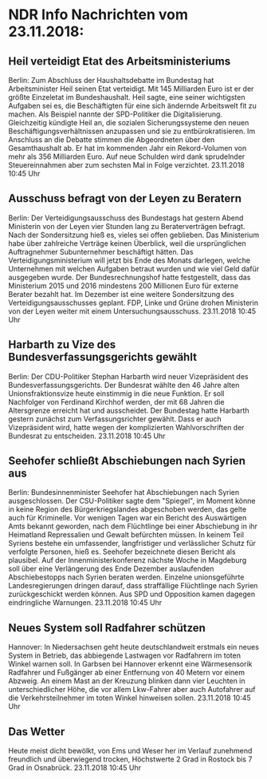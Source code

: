 # NDR Info Nachrichten vom 23.11.2018:


## Heil verteidigt Etat des Arbeitsministeriums
Berlin: Zum Abschluss der Haushaltsdebatte im Bundestag hat Arbeitsminister Heil seinen Etat verteidigt. Mit 145 Milliarden Euro ist er der größte Einzeletat im Bundeshaushalt. Heil sagte, eine seiner wichtigsten Aufgaben sei es, die Beschäftigten für eine sich ändernde Arbeitswelt fit zu machen. Als Beispiel nannte der SPD-Politiker die Digitalisierung. Gleichzeitig kündigte Heil an, die sozialen Sicherungssysteme den neuen Beschäftigungsverhältnissen anzupassen und sie zu entbürokratisieren. Im Anschluss an die Debatte stimmen die Abgeordneten über den Gesamthaushalt ab. Er hat im kommenden Jahr ein Rekord-Volumen von mehr als 356 Milliarden Euro. Auf neue Schulden wird dank sprudelnder Steuereinnahmen aber zum sechsten Mal in Folge verzichtet. 23.11.2018 10:45 Uhr 

## Ausschuss befragt von der Leyen zu Beratern
Berlin: Der Verteidigungsausschuss des Bundestags hat gestern Abend Ministerin von der Leyen vier Stunden lang zu Beraterverträgen befragt. Nach der Sondersitzung hieß es, vieles sei offen geblieben. Das Ministerium habe über zahlreiche Verträge keinen Überblick, weil die ursprünglichen Auftragnehmer Subunternehmer beschäftigt hätten. Das Verteidigungsministerium will jetzt bis Ende des Monats darlegen, welche Unternehmen mit welchen Aufgaben betraut wurden und wie viel Geld dafür ausgegeben wurde. Der Bundesrechnungshof hatte festgestellt, dass das Ministerium 2015 und 2016 mindestens 200 Millionen Euro für externe Berater bezahlt hat. Im Dezember ist eine weitere Sondersitzung des Verteidigungsausschusses geplant. FDP, Linke und Grüne drohen Ministerin von der Leyen weiter mit einem Untersuchungsausschuss. 23.11.2018 10:45 Uhr 

## Harbarth zu Vize des Bundesverfassungsgerichts gewählt
Berlin: Der CDU-Politiker Stephan Harbarth wird neuer Vizepräsident des Bundesverfassungsgerichts. Der Bundesrat wählte den 46 Jahre alten Unionsfraktionsvize heute einstimmig in die neue Funktion. Er soll Nachfolger von Ferdinand Kirchhof werden, der mit 68 Jahren die Altersgrenze erreicht hat und ausscheidet. Der Bundestag hatte Harbarth gestern zunächst zum Verfassungsrichter gewählt. Dass er auch Vizepräsident wird, hatte wegen der komplizierten Wahlvorschriften der Bundesrat zu entscheiden. 23.11.2018 10:45 Uhr 

## Seehofer schließt Abschiebungen nach Syrien aus
Berlin: Bundesinnenminister Seehofer hat Abschiebungen nach Syrien ausgeschlossen. Der CSU-Politiker sagte dem "Spiegel", im Moment könne in keine Region des Bürgerkriegslandes abgeschoben werden, das gelte auch für Kriminelle. Vor wenigen Tagen war ein Bericht des Auswärtigen Amts bekannt geworden, nach dem Flüchtlinge bei einer Abschiebung in ihr Heimatland Repressalien und Gewalt befürchten müssen. In keinem Teil Syriens bestehe ein umfassender, langfristiger und verlässlicher Schutz für verfolgte Personen, hieß es. Seehofer bezeichnete diesen Bericht als plausibel. Auf der Innenministerkonferenz nächste Woche in Magdeburg soll über eine Verlängerung des Ende Dezember auslaufenden Abschiebestopps nach Syrien beraten werden. Einzelne unionsgeführte Landesregierungen dringen darauf, dass straffällige Flüchtlinge nach Syrien zurückgeschickt werden können. Aus SPD und Opposition kamen dagegen eindringliche Warnungen. 23.11.2018 10:45 Uhr 

## Neues System soll Radfahrer schützen
Hannover: In Niedersachsen geht heute deutschlandweit erstmals ein neues System in Betrieb, das abbiegende Lastwagen vor Radfahrern im toten Winkel warnen soll. In Garbsen bei Hannover erkennt eine Wärmesensorik Radfahrer und Fußgänger ab einer Entfernung von 40 Metern vor einem Abzweig. An einem Mast an der Kreuzung blinken dann vier Leuchten in unterschiedlicher Höhe, die vor allem Lkw-Fahrer aber auch Autofahrer auf die Verkehrsteilnehmer im toten Winkel hinweisen sollen. 23.11.2018 10:45 Uhr 

## Das Wetter
Heute meist dicht bewölkt, von Ems und Weser her im Verlauf zunehmend freundlich und überwiegend trocken, Höchstwerte 2 Grad in Rostock bis 7 Grad in Osnabrück. 23.11.2018 10:45 Uhr 
